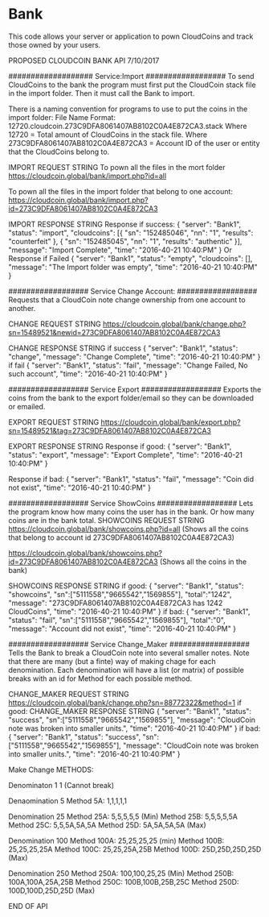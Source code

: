 # Bank
This code allows your server or application to pown CloudCoins and track those owned by your users. 

PROPOSED CLOUDCOIN BANK API
7/10/2017

###################
Service:Import
##################
To send CloudCoins to the bank the program must first put the CloudCoin stack file in the import folder. Then it must call the Bank to import.

There is a naming convention for programs to use to put the coins in the import folder:
File Name Format:
12720.cloudcoin.273C9DFA8061407AB8102C0A4E872CA3.stack
Where 12720 = Total amount of CloudCoins in the stack file. 
Where 273C9DFA8061407AB8102C0A4E872CA3 = Account ID of the user or entity that the CloudCoins belong to. 

IMPORT REQUEST STRING
To pown all the files in the mort folder
https://cloudcoin.global/bank/import.php?id=all

To pown all the files in the import folder that belong to one account:
https://cloudcoin.global/bank/import.php?id=273C9DFA8061407AB8102C0A4E872CA3


IMPORT RESPONSE STRING
Response if success:
{
	"server": "Bank1",
	"status": "import",
	"cloudcoins": [{
		"sn": "152485046",
		"nn": "1",
		"results": "counterfeit"
	}, {
		"sn": "152485045",
		"nn": "1",
		"results": "authentic"
	}],
	"message": "Import Complete",
	"time": "2016-40-21 10:40:PM"
}
Or Response if Failed
{
	"server": "Bank1",
	"status": "empty",
	"cloudcoins": [],
	"message": "The Import folder was empty",
	"time": "2016-40-21 10:40:PM"
}

##################
Service Change Account:
##################
Requests that a CloudCoin note change ownership from one account to another.

CHANGE REQUEST STRING
https://cloudcoin.global/bank/change.php?sn=15489521&newid=273C9DFA8061407AB8102C0A4E872CA3


CHANGE RESPONSE STRING
if success
{
    "server": "Bank1",
	"status": "change",
	"message": "Change Complete",
	"time": "2016-40-21 10:40:PM"
}
if fail
{
    "server": "Bank1",
	"status": "fail",
	"message": "Change Failed, No such account",
	"time": "2016-40-21 10:40:PM"
}

##################
Service Export
##################
Exports the coins from the bank to the export folder/email so they can be downloaded or emailed.

EXPORT REQUEST STRING
https://cloudcoin.global/bank/export.php?sn=15489521&tag=273C9DFA8061407AB8102C0A4E872CA3

EXPORT RESPONSE STRING
Response if good:
{
	"server": "Bank1",
	"status": "export",
	"message": "Export Complete",
	"time": "2016-40-21 10:40:PM"
}

Response if bad:
{
	"server": "Bank1",
	"status": "fail",
	"message": "Coin did not exist",
	"time": "2016-40-21 10:40:PM"
}



##################
Service ShowCoins
##################
Lets the program know how many coins the user has in the bank. Or how many coins are in the bank total.
SHOWCOINS REQUEST STRING
https://cloudcoin.global/bank/showcoins.php?id=all
(Shows all the coins that belong to account id 273C9DFA8061407AB8102C0A4E872CA3)

https://cloudcoin.global/bank/showcoins.php?id=273C9DFA8061407AB8102C0A4E872CA3
(Shows all the coins in the bank)


SHOWCOINS RESPONSE STRING
if good:
{
	"server": "Bank1",
	"status": "showcoins",
	"sn":["5111558","9665542","1569855"],
	"total":"1242",
	"message": "273C9DFA8061407AB8102C0A4E872CA3 has 1242 CloudCoins",
	"time": "2016-40-21 10:40:PM"
}
if bad:
{
	"server": "Bank1",
	"status": "fail",
	"sn":["5111558","9665542","1569855"],
	"total":"0",
	"message": "Account did not exist",
	"time": "2016-40-21 10:40:PM"
}




##################
Service Change_Maker
##################
Tells the Bank to break a CloudCoin note into several smaller notes.
Note that there are many (but a finte) way of making chage for each denomination. Each denomination will have a list (or matrix) of possible breaks with an id for Method for each possible method. 
 
CHANGE_MAKER REQUEST STRING
https://cloudcoin.global/bank/change.php?sn=88772322&method=1
if good:
CHANGE_MAKER RESPONSE STRING
{
	"server": "Bank1",
	"status": "success",
	"sn":["5111558","9665542","1569855"],
	"message": "CloudCoin note was broken into smaller units.",
	"time": "2016-40-21 10:40:PM"
}
if bad:
{
	"server": "Bank1",
	"status": "success",
	"sn":["5111558","9665542","1569855"],
	"message": "CloudCoin note was broken into smaller units.",
	"time": "2016-40-21 10:40:PM"
}


Make Change
METHODS:

Denominaton 1
1 (Cannot break)

Denaomination 5
Method 5A: 1,1,1,1,1

Denomination 25
Method 25A: 5,5,5,5,5 (Min)
Method 25B: 5,5,5,5,5A
Method 25C: 5,5,5A,5A,5A
Method 25D: 5A,5A,5A,5A  (Max)

Denomination 100
Method 100A: 25,25,25,25 (min)
Method 100B: 25,25,25,25A
Method 100C: 25,25,25A,25B
Method 100D: 25D,25D,25D,25D (Max)


Denomination 250
Method 250A: 100,100,25,25 (Min)
Method 250B: 100A,100A,25A,25B
Method 250C: 100B,100B,25B,25C
Method 250D: 100D,100D,25D,25D (Max)



END OF API


